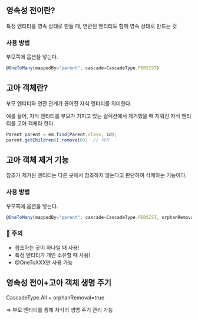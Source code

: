 ## 영속성 전이란?

특정 엔티티를 영속 상태로 만들 때, 연관된 엔티티도 함께 영속 상태로 만드는 것

### 사용 방법

부모쪽에 옵션을 넣는다. 

```jsx
@OneToMany(mappedBy="parent", cascade=CascadeType.PERSIST)
```

## 고아 객체란?

부모 엔티티와 연관 관계가 끊어진 자식 엔티티를 의미한다.

예를 들어, 자식 엔티티를 부모가 가지고 있는 컬렉션에서 제거했을 때 지워진 자식 엔티티를 고아 객체라 한다. 

```jsx
Parent parent = em.find(Parent.class, id);
parent.getChildren().remove(0);  // 제거

```

## 고아 객체 제거 기능

참조가 제거된 엔티티는 다른 곳에서 참조하지 않는다고 판단하여 삭제하는 기능이다.

### 사용 방법

부모쪽에 옵션을 넣는다. 

```jsx
@OneToMany(mappedBy="parent", cascade=CascadeType.PERSIST, orphanRemoval = true)
```

### 📌 주의

- 참조하는 곳이 하나일 때 사용!
- 특정 엔티티가 개인 소유할 때 사용!
- @OneToXXX만 사용 가능

## 영속성 전이+고아 객체 생명 주기

CascadeType.All + orphanRemoval=true 

⇒ 부모 엔티티를 통해 자식의 생명 주기 관리 가능
